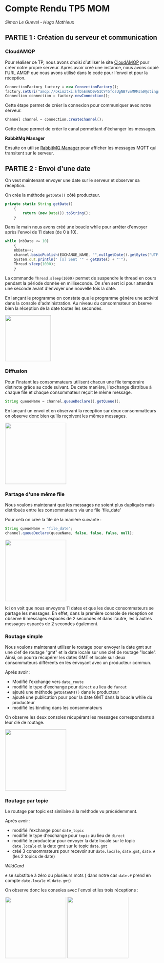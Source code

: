 # Compte Rendu TP5 MOM

*Simon Le Guevel* - 
*Hugo Mathieux*

## PARTIE 1 : Création du serveur et communication
### CloudAMQP

Pour réaliser ce TP, nous avons choisi d’utiliser le site [CloudAMQP](https://www.cloudamqp.com/) pour créer notre propre serveur. Après avoir créé une instance, nous avons copié l’URL AMQP que nous avons utilisé dans le code pour l'envoi et pour la réception.

```jsx
ConnectionFactory factory = new ConnectionFactory();
factory.setUri("amqp://bkimztxi:kfDaEm6D0v51CY45fcsUgNB7vmMRM3a0@stingray.rmq.cloudamqp.com/bkimztxi");
Connection connection = factory.newConnection();
```
Cette étape permet de créer la connexion pour communiquer avec notre serveur.

```jsx
Channel channel = connection.createChannel();
```
Cette étape permet de créer le canal permettant d'échanger les messages.

**RabbitMq Manager**

Ensuite on utilise [RabbitMQ Manager](https://www.rabbitmq.com/) pour afficher les messages MQTT qui transitent sur le serveur.

## PARTIE 2 : Envoi d'une date

On veut maintenant envoyer une date sur le serveur et observer sa réception.

On crée la méthode `getDate()` côté producteur.
```jsx
private static String getDate()
    {
		return (new Date()).toString();
    }
```

Dans le main nous avons créé une boucle while pour arrêter d'envoyer après l'envoi de 11 dates (de 0 à 10).
```jsx
while (nbDate <= 10) 
    {
    nbDate++;
    channel.basicPublish(EXCHANGE_NAME, "",nullgetDate().getBytes("UTF-8"));
    System.out.println(" [x] Sent '" + getDate() + "'");
    Thread.sleep(1000);
    }
```
La commande `Thread.sleep(1000)` permet de suspendre le thread en cours pendant la période donnée en milliseconde. On s'en sert ici pour attendre une seconde avant d'envoyer une nouvelle fois la date.

En lançant le programme on constate que le programme génère une activité dans la console d'administration.
Au niveau du consommateur on bserve bien la réception de la date toutes les secondes.

<img src="https://user-images.githubusercontent.com/48157631/74085976-f67ddd80-4a7e-11ea-894c-f0f1f11ea6c3.PNG" height="150">

### Diffusion

Pour l'instant les consommateurs utilisent chacun une file temporaire distincte grâce au code suivant. De cette manière, l'exchange distribue à chaque file et chaque consommateur reçoit le même message.

```jsx
String queueName = channel.queueDeclare().getQueue();
```

En lançant un envoi et en observant la reception sur deux consommatteurs on observe donc bien qu'ils reçoivent les mêmes messages.

<img src="https://user-images.githubusercontent.com/48157631/74086317-06e38780-4a82-11ea-965b-605d5ed7d1fa.PNG" height="200">

### Partage d'une même file

Nous voulons maintenant que les messages ne soient plus dupliqués mais distribués entre les consommateurs via une file 'file_date'

Pour celà on crée la file de la manière suivante :

```jsx
String queueName = "file_date";
channel.queueDeclare(queueName, false, false, false, null);
```
<img src="https://user-images.githubusercontent.com/48157631/74086503-b4a36600-4a83-11ea-80cf-b965fdb3c2dc.PNG" height="200">

Ici on voit que nous envoyons 11 dates et que les deux consommateurs se partage les messages. En effet, dans la première console de réception on observe 6 messages espacés de 2 secondes et dans l'autre, les 5 autres messages espacés de 2 secondes également.

### Routage simple

Nous voulons maintenant utiliser le routage pour envoyer la date gmt sur une clef de routage "gmt" et la date locale sur une clef de routage "locale". Ainsi, on pourra récupérer les dates GMT et locale sur deux consommateurs différents en les envoyant avec un producteur commun.

Après avoir :
- Modifié l'exchange vers `date_route`
- modifié le type d'exchange pour `direct` au lieu de `fanout`
- ajouté une méthode `getDateGMT()` dans le producteur
- ajouté une publication pour pour la date GMT dans la boucle while du producteur
- modifié les binding dans les consommateurs

On observe les deux consoles récupérant les messages correspondants à leur clé de routage.

<img src="https://user-images.githubusercontent.com/48157631/74087463-cb01ef80-4a8c-11ea-826f-48d1fc364275.PNG" height="200">

### Routage par topic

Le routage par topic est similaire à la méthode vu précédemment.

Après avoir :
- modifié l'exchange pour `date_topic`
- modifié le type d'exchange pour `topic` au lieu de `direct`
- modifié le producteur pour envoyer la date locale sur le topic `date.locale` et la date gmt sur le topic `date.gmt`
- créé 3 consommateurs pour recevoir sur `date.locale`, `date.gmt`, `date.#` (les 2 topics de date)

*WildCard*

`#` se substitue à zéro ou plusieurs mots ( dans notre cas `date.#` prend en compte `date.locale` et `date.gmt`)

On observe donc les consoles avec l'envoi et les trois réceptions :

<img src="https://user-images.githubusercontent.com/48157631/74087861-66489400-4a90-11ea-8714-4f8a0eaa1503.PNG" height="200">
<img src="https://user-images.githubusercontent.com/48157631/74087859-65affd80-4a90-11ea-90ae-9da6dda5781a.PNG" height="200">


